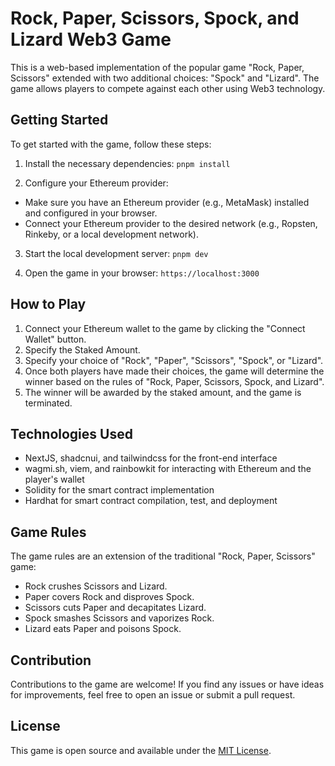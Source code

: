 # Rock, Paper, Scissors, Spock, and Lizard Web3 Game

This is a web-based implementation of the popular game "Rock, Paper, Scissors" extended with two additional choices: "Spock" and "Lizard". The game allows players to compete against each other using Web3 technology.

## Getting Started

To get started with the game, follow these steps:

1. Install the necessary dependencies:
   `pnpm install`

2. Configure your Ethereum provider:

- Make sure you have an Ethereum provider (e.g., MetaMask) installed and configured in your browser.
- Connect your Ethereum provider to the desired network (e.g., Ropsten, Rinkeby, or a local development network).

3. Start the local development server:
   `pnpm dev`

4. Open the game in your browser:
   `https://localhost:3000`

## How to Play

1. Connect your Ethereum wallet to the game by clicking the "Connect Wallet" button.
2. Specify the Staked Amount.
3. Specify your choice of "Rock", "Paper", "Scissors", "Spock", or "Lizard".
4. Once both players have made their choices, the game will determine the winner based on the rules of "Rock, Paper, Scissors, Spock, and Lizard".
5. The winner will be awarded by the staked amount, and the game is terminated.

## Technologies Used

- NextJS, shadcnui, and tailwindcss for the front-end interface
- wagmi.sh, viem, and rainbowkit for interacting with Ethereum and the player's wallet
- Solidity for the smart contract implementation
- Hardhat for smart contract compilation, test, and deployment

## Game Rules

The game rules are an extension of the traditional "Rock, Paper, Scissors" game:

- Rock crushes Scissors and Lizard.
- Paper covers Rock and disproves Spock.
- Scissors cuts Paper and decapitates Lizard.
- Spock smashes Scissors and vaporizes Rock.
- Lizard eats Paper and poisons Spock.

## Contribution

Contributions to the game are welcome! If you find any issues or have ideas for improvements, feel free to open an issue or submit a pull request.

## License

This game is open source and available under the [MIT License](LICENSE).
